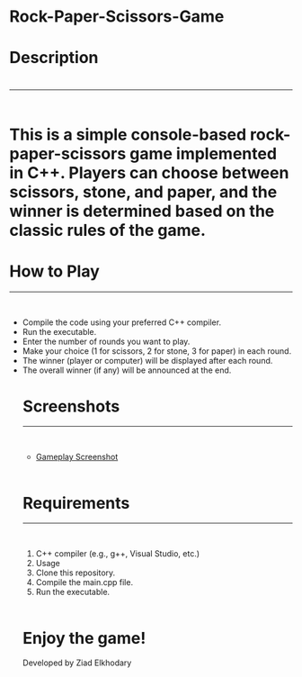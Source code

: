# Rock-Paper-Scissors-Game

<h1>Description<h1>
<hr>
<br>
<span>
This is a simple console-based rock-paper-scissors game implemented in C++. Players can choose between scissors, stone, and paper, and the winner is determined based on the classic rules of the game.
</span>
<br>
<h1>How to Play</h1>
<hr>
<br>
<ul>
<li>Compile the code using your preferred C++ compiler.</li>
<li>Run the executable.</li>
<li>Enter the number of rounds you want to play.</li>
<li>Make your choice (1 for scissors, 2 for stone, 3 for paper) in each round.</li>
<li>The winner (player or computer) will be displayed after each round.</li>
<li>The overall winner (if any) will be announced at the end.</li>

<h1>Screenshots</h1>
<hr>
<br>
<ul>
<li>
  <a href="https://drive.google.com/file/d/1ntqrxtM1yOsrljlJvfaaJ1tpMLYen2MH/view?usp=drive_link">Gameplay Screenshot</a> 
</li> 
</ul>
<br>
<h1>Requirements</h1>
<hr>
<br>
<ol>
<li>C++ compiler (e.g., g++, Visual Studio, etc.)</li>
<li>Usage</li>
<li>Clone this repository.</li>
<li>Compile the main.cpp file.</li>
<li>Run the executable.</li> 
</ol>
<br>
<h1>Enjoy the game!</h1>
<Credits>Developed by Ziad Elkhodary</Credits>
